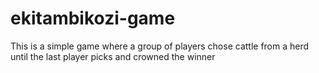 # ekitambikozi-game
This is a simple game where a group of players chose cattle from a herd until the last player picks and crowned the winner
